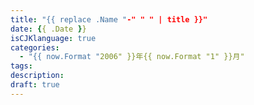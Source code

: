```yaml
---
title: "{{ replace .Name "-" " " | title }}"
date: {{ .Date }}
isCJKlanguage: true
categories:
  - "{{ now.Format "2006" }}年{{ now.Format "1" }}月"
tags:
description: 
draft: true
---
```


